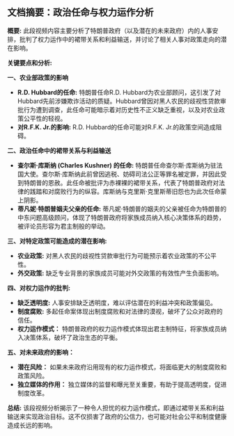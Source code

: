 ## 文档摘要：政治任命与权力运作分析

**概要:** 此段视频内容主要分析了特朗普政府（以及潜在的未来政府）内的人事安排，批判了权力运作中的裙带关系和利益输送，并讨论了相关人事对政策走向的潜在影响。

**关键要点和分析:**

**一、农业部政策的影响**

*   **R.D. Hubbard的任命:** 特朗普任命R.D. Hubbard为农业部顾问，这引发了对Hubbard先前涉嫌欺诈活动的质疑。Hubbard曾因对黑人农民的歧视性贷款审批行为遭到调查，此任命可能暗示着对历史性不正义缺乏重视，以及对农业政策公平性的轻视。
*   **对R.F.K. Jr.的影响:** R.D. Hubbard的任命可能对R.F.K. Jr.的政策空间造成阻碍。

**二、政治任命中的裙带关系与利益输送**

*   **查尔斯·库斯纳 (Charles Kushner) 的任命:** 特朗普任命查尔斯·库斯纳为驻法国大使。查尔斯·库斯纳此前曾因逃税、妨碍司法公正等罪名被定罪，并因此受到特朗普的恩赦。此任命被批评为赤裸裸的裙带关系，代表了特朗普政府对法律的践踏和对腐败行为的纵容。库斯纳与克里斯·克里斯蒂旧怨也为此次任命蒙上阴影。
*   **蒂凡妮·特朗普姻夫父亲的任命:** 蒂凡妮·特朗普的姻夫的父亲被任命为特朗普的中东问题高级顾问，体现了特朗普政府将家族成员纳入核心决策体系的趋势，被评论员形容为君主制般的举动。

**三、对特定政策可能造成的潜在影响:**

*   **农业政策:** 对黑人农民的歧视性贷款审批行为可能预示着农业政策的不公平性。
*   **外交政策:** 缺乏专业背景的家族成员可能对外交政策的有效性产生负面影响。

**四、对权力运作的批判:**

*   **缺乏透明度:** 人事安排缺乏透明度，难以评估潜在的利益冲突和政策偏见。
*   **制度腐败:** 多起任命案体现出制度腐败和对法律的漠视，破坏了公众对政府的信任。
*   **权力运作模式：** 特朗普政府的权力运作模式体现出君主制特征，将家族成员纳入决策体系，破坏了政治生态的平衡。

**五、对未来政府的影响：**

*   **潜在风险：** 如果未来政府沿用现有的权力运作模式，将面临更大的制度腐败和政策风险。
*   **独立媒体的作用：** 独立媒体的监督和曝光至关重要，有助于提高透明度，促进制度改革。

**总结:**  该段视频分析揭示了一种令人担忧的权力运作模式，即通过裙带关系和利益输送来实现政治目标。这不仅损害了政府的公信力，也可能对社会公平和制度健康造成长远的影响。